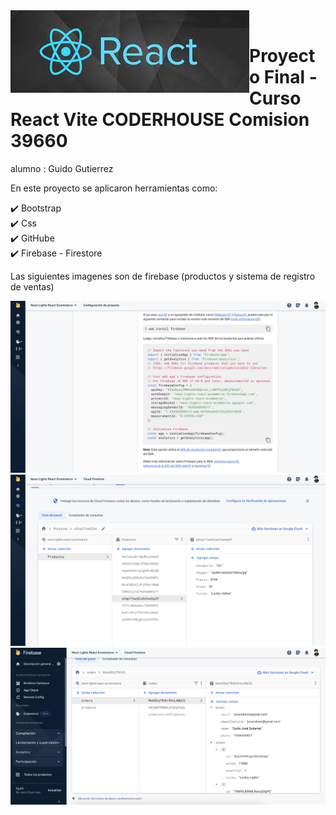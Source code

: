 <img src='./imgReadme/react1.jpg' align='left'>

<br>
<h1>Proyecto Final - Curso React Vite CODERHOUSE Comision 39660 </h1>
alumno : Guido Gutierrez

En este proyecto se aplicaron herramientas como:

✔️ Bootstrap <br>
✔️ Css <br>
✔️ GitHube <br>
✔️ Firebase - Firestore <br>

Las siguientes imagenes son de firebase (productos y sistema de registro de ventas)


<img src='./imgReadme/Captura1.png' >
<img src='./imgReadme/Captura2.png' >
<img src='./imgReadme/Captura3.png' >
